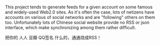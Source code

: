 This project tends to generate feeds for a given account on some famous and widely-used Web2.0 sites. As it's often the case, lots of netizens have accounts on various of social networks and are "following" others on them too. Unfortunately lots of Chinese social website provide no RSS or json interface, which make synchronizing among them rather difficult.

把你的 人人 豆瓣 QQ签名 什么的，通通烧成RSS！